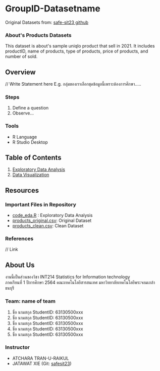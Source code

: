 # GroupID-Datasetname

Original Datasets from: [safe-sit23 github](https://github.com/safesit23/INT214-Statistics/blob/main/datasets/products_original.csv)

### About's Products Datasets

This dataset is about's sample uniqlo product that sell in 2021. It includes productID, name of products, type of products, price of products, and number of sold.

## Overview

// Write Statement here
E.g. กลุ่มของเราเลือกชุดข้อมูลนี้เพราะต้องการศึกษา.....

### Steps

1. Define a question
2. Observe...

### Tools

- R Language
- R Studio Desktop

## Table of Contents

1. [Exploratory Data Analysis](./01_explore.md)
2. [Data Visualization]()

## Resources

### Important Files in Repository

- [code_eda.R](./code_eda.R) : Exploratory Data Analysis
- [products_original.csv](./products_original.csv): Original Dataset
- [products_clean.csv](./products_original.csv): Clean Dataset

### References

// Link

## About Us

งานนี้เป็นส่วนของวิชา INT214 Statistics for Information technology <br/> ภาคเรียนที่ 1 ปีการศึกษา 2564 คณะเทคโนโลยีสารสนเทศ มหาวิทยาลัยเทคโนโลยีพระจอมเกล้าธนบุรี

### Team: name of team

1. ชื่อ นามสกุล StudentID: 63130500xxx
2. ชื่อ นามสกุล StudentID: 63130500xxx
3. ชื่อ นามสกุล StudentID: 63130500xxx
4. ชื่อ นามสกุล StudentID: 63130500xxx
5. ชื่อ นามสกุล StudentID: 63130500xxx

### Instructor

- ATCHARA TRAN-U-RAIKUL
- JATAWAT XIE (Git: [safesit23](https://github.com/safesit23))